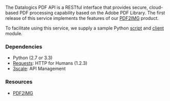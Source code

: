The Datalogics PDF API is a RESTful interface that provides secure,
cloud-based PDF processing capability based on the Adobe PDF Library.
The first release of this service implements the features of our
[PDF2IMG](http://www.datalogics.com/products/pdf2img/index.asp) product.

To facilitate using this service, we supply a sample Python
[script](classpdf2img_1_1_p_d_f2_i_m_g.html) and
[client](classpdfclient_1_1_client.html) module.

### Dependencies

* Python (2.7 or 3.3)
* [Requests](http://docs.python-requests.org/en/latest/): HTTP for Humans (1.2.3)
* [3scale](http://3scale.net): API Management

### Resources

* [PDF2IMG](http://www.datalogics.com/products/pdf2img/index.asp)


